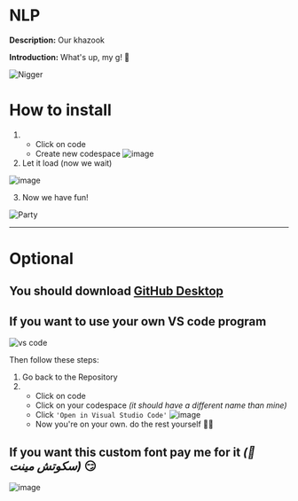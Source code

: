 # NLP
**Description:** Our khazook

**Introduction:**
What's up, my g! 🥷

![Nigger](https://media4.giphy.com/media/v1.Y2lkPTc5MGI3NjExeWdwbzM4Z2pjenNmN2J5am14enp6eXM4eHd3N3pzdGU5N2FqbXI4dCZlcD12MV9pbnRlcm5hbF9naWZfYnlfaWQmY3Q9Zw/LZaIwlg8dPAiqFw4VC/giphy.gif)


# How to install
1) 
    * Click on code
    * Create new codespace
  ![image](https://github.com/user-attachments/assets/3d406b4b-f0fb-4746-9da3-ffb498e5b399)
2) Let it load (now we wait)

  ![image](https://github.com/user-attachments/assets/408302b2-977f-48ce-9e08-391f298a2090)

3) Now we have fun!

  ![Party](https://media.giphy.com/media/v1.Y2lkPTc5MGI3NjExbWFubmx5eDh5NjJ4NWViZHFveWNteWRyejBzZGZ4YjlsZmNzdGQzNSZlcD12MV9naWZzX3NlYXJjaCZjdD1n/10UeedrT5MIfPG/giphy.gif)

---
# Optional
## You should download [GitHub Desktop](https://github.com/apps/desktop)

## If you want to use your own VS code program
![vs code](https://github.com/user-attachments/assets/4f3648c8-d851-41b7-8b56-f6fb47cf9164)

Then follow these steps:
1) Go back to the Repository 
2) 
    * Click on code
    * Click on your codespace *(it should have a different name than mine)*
    * Click `'Open in Visual Studio Code'`
![image](https://github.com/user-attachments/assets/9870146e-aa53-40a0-a375-fde48431a3e3)
    * Now you're on your own. do the rest yourself 🙂😏

## If you want this custom font pay me for it _(🍬 سكوتش مينت)_ 😏

![image](https://github.com/user-attachments/assets/ab3f4a4d-dbfc-4fa4-a20f-5141bf72388d)
